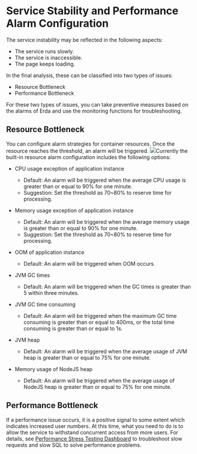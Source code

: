 # Service Stability and Performance Alarm Configuration

The service instability may be reflected in the following aspects:

* The service runs slowly.
* The service is inaccessible.
* The page keeps loading.

In the final analysis, these can be classified into two types of issues:

* Resource Bottleneck
* Performance Bottleneck

For these two types of issues, you can take preventive measures based on the alarms of Erda and use the monitoring functions for troubleshooting.

## Resource Bottleneck

You can configure alarm strategies for container resources. Once the resource reaches the threshold, an alarm will be triggered.
![](http://terminus-paas.oss-cn-hangzhou.aliyuncs.com/paas-doc/2022/02/24/57afdd9f-8904-43e3-b406-bd3d2e949604.png)Currently the built-in resource alarm configuration includes the following options:

- CPU usage exception of application instance
   - Default: An alarm will be triggered when the average CPU usage is greater than or equal to 90% for one minute.
   - Suggestion: Set the threshold as 70~80% to reserve time for processing.
- Memory usage exception of application instance
   - Default: An alarm will be triggered when the average memory usage is greater than or equal to 90% for one minute.
   - Suggestion: Set the threshold as 70~80% to reserve time for processing.
- OOM of application instance
   - Default: An alarm will be triggered when OOM occurs.
- JVM GC times
   - Default: An alarm will be triggered when the GC times is greater than 5 within three minutes.
- JVM GC time consuming
   - Default: An alarm will be triggered when the maximum GC time consuming is greater than or equal to 400ms, or the total time consuming is greater than or equal to 1s.
- JVM heap

   - Default: An alarm will be triggered when the average usage of JVM heap is greater than or equal to 75% for one minute.
- Memory usage of NodeJS heap
   - Default: An alarm will be triggered when the average usage of NodeJS heap is greater than or equal to 75% for one minute.

## Performance Bottleneck

If a performance issue occurs, it is a positive signal to some extent which indicates increased user numbers. At this time, what you need to do is to allow the service to withstand concurrent access from more users. For details, see [Performance Stress Testing Dashboard](pressure-test-dashboard.md) to troubleshoot slow requests and slow SQL to solve performance problems.
